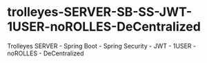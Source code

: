 # trolleyes-SERVER-SB-SS-JWT-1USER-noROLLES-DeCentralized
Trolleyes SERVER - Spring Boot - Spring Security - JWT - 1USER - noROLLES - DeCentralized
